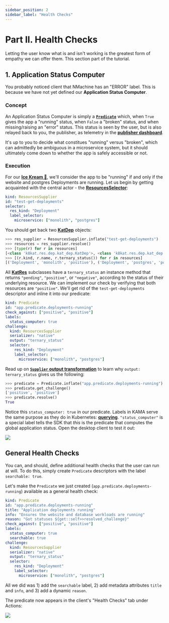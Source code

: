 ```yaml
---
sidebar_position: 2
sidebar_label: "Health Checks"
---
```


# Part II. Health Checks

Letting the user know what is and isn't working is the greatest form of empathy
we can offer them. This section part of the tutorial.



## 1. Application Status Computer

You probably noticed client that NMachine has an "ERROR" label. This 
is because we have not yet defined our **Application Status Computer**. 


### Concept
An Application Status Computer is simply a 
**[`Predicate`](/prebuilt-models/predicates/overview)** which, when `True` gives
the app a "running" status, when `False` a "broken" status, and when missing/raising 
an "error" status. This status is seen by the user, but is also relayed back to you, the publisher, as
telemetry in the **[publisher dashboard](https://www.publish.nmachine.io)**.

It's up to you to decide what constitues "running" versus "broken", which can admittedly 
be ambiguous in a microservice system, but it should ultimately come down to whether the app
is safely accessible or not.


### Execution

For our **[Ice Kream 🍦](https://github.com/nmachine-io/mono/tree/master/ice-kream)**, 
we'll consider the app to be "running" if and only if the website and 
postgres Deployments are running. Let us begin by getting acquainted with the central 
actor - the **[ResourcesSelector](/nope)**:

```yaml title="temporary.yaml"
kind: ResourcesSupplier
id: "test-get-deployments"
selector:
  res_kind: "Deployment"
  label_selector:
    microservice: ["monolith", "postgres"]
``` 

You should get back two **[KatDep](/assd)** objects:

```python
>>> res_supplier = ResourcesSupplier.inflate("test-get-deployments")
>>> resources = res_supplier.resolve()
>>> [type(r) for r in resources]
[<class 'k8kat.res.dep.kat_dep.KatDep'>, <class 'k8kat.res.dep.kat_dep.KatDep'>]
>>> [(r.kind, r.name, r.ternary_status()) for r in resources]
[('Deployment', 'monolith', 'positive'), ('Deployment', 'postgres', 'positive')]
```

All **[KatRes](/assd)** subclasses have a `ternary_status` an instance method that returns 
`"pending"`, `"positive"`, or `"negative"`, according to the status of their underlying 
resource. We can implement our check by verifying that both resources are `"positive"`. 
We'll get rid of the `test-get-deployments` descriptor and inline it into our predicate:

```yaml title="/descriptors/health/status-computer.yaml"
kind: Predicate
id: "app.predicate.deployments-running"
check_against: ["positive", "positive"]
labels:
  status_computer: true
challenge:
  kind: ResourcesSupplier
  serializer: "native"
  output: "ternary_status"
  selector:
    res_kind: "Deployment"
    label_selector:
      microservice: ["monolith", "postgres"]
```

Read up on 
**[`Supplier` output transformation](/prebuilt-models/suppliers/supplier-overview#transforming-the-original-output)** 
to learn why `output: ternary_status` gives us the following:

```python title="$ python main.py console"
>>> predicate = Predicate.inflate("app.predicate.deployments-running")
>>> predicate.get_challenge()
['positive', 'positive']
>>> predicate.resolve()
True
```

Notice this `status_computer: true` in our predicate. Labels in KAMA serve the same purpose as they 
do in Kubernetes: **[querying](/model-mechanics/model-querying)**. `"status_computer"` is a special
label tells the SDK that _this_ is the predicate that computes the global application status. Open 
the desktop client to test it out:

![](/img/walkthrough/status-running.png) 







## General Health Checks

You can, and should, define additional health checks that the user can run at will. To 
do this, simply create `Predicate` descriptors with the label `searchable: true`. 

Let's make the `Predicate` we just created (`app.predicate.deployments-running`) available
as a general health check:

```yaml
kind: Predicate
id: "app.predicate.deployments-running"
title: "Application deployments running"
info: "Ensures the website and database workloads are running"
reason: "Got statuses ${get::self>>resolved_challenge}"
check_against: ["positive", "positive"]
labels:
  status_computer: true
  searchable: true
challenge:
  kind: ResourcesSupplier
  serializer: "native"
  output: "ternary_status"
  selector:
    res_kind: "Deployment"
    label_selector:
      microservice: ["monolith", "postgres"]
```

All we did was 1) add the `searchable` label, 2) add metadata attributes `title` and `info`,
and 3) add a dynamic `reason`.

The predicate now appears in the client's "Health Checks" tab under Actions:

![](/img/walkthrough/health-checks-index.png)
